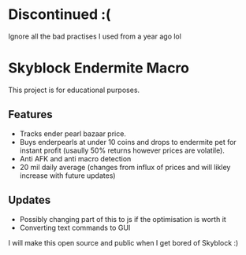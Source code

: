 # Discontinued :( 
Ignore all the bad practises I used from a year ago lol

# Skyblock Endermite Macro
This project is for educational purposes.

## Features
- Tracks ender pearl bazaar price.
- Buys enderpearls at under 10 coins and drops to endermite pet for instant profit (usaully 50% returns however prices are volatile).
- Anti AFK and anti macro detection
- 20 mil daily average (changes from influx of prices and will likley increase with future updates)

## Updates
- Possibly changing part of this to js if the optimisation is worth it
- Converting text commands to GUI

I will make this open source and public when I get bored of Skyblock :)

